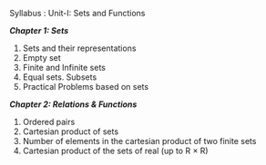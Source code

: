 Syllabus :
Unit-I: Sets and Functions

***Chapter 1: Sets***
<ol>
<li>Sets and their representations</li>
<li>Empty set </li>
<li>Finite and Infinite sets </li>
<li>Equal sets. Subsets </li>
<li>Practical Problems based on sets</li>
</ol>

***Chapter 2: Relations & Functions***
<ol>
<li>Ordered pairs</li>
<li>Cartesian product of sets</li>
<li>Number of elements in the cartesian product of two finite sets</li>
<li>Cartesian product of the sets of real (up to R × R)</li>
</ol>
